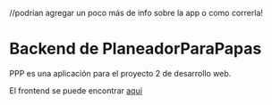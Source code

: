 //podrían agregar un poco más de info sobre la app o como correrla!
# Backend de PlaneadorParaPapas
PPP es una aplicación para el proyecto 2 de desarrollo web.

El frontend se puede encontrar [aquí](https://github.com/mariacamilaremolinagutierrez/PlaneadorParaPapas)
